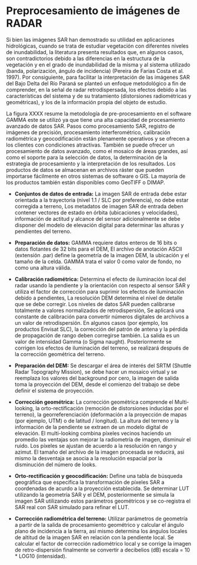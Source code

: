 # Preprocesamiento de imágenes de RADAR
Si bien las imágenes SAR han demostrado su utilidad en aplicaciones hidrológicas, cuando se trata de estudiar vegetación con diferentes niveles de inundabilidad, la literatura presenta resultados que, en algunos casos, son contradictorios debido a las diferencias en la estructura de la vegetación y en el grado de inundabilidad de la misma y al sistema utilizado (banda, polarización, ángulo de incidencia) (Pereira de Farias Costa et al. 1997). Por consiguiente, para facilitar la interpretación de las imágenes SAR del Bajo Delta del Río Paraná se planteó un enfoque metodológico a fin de comprender, en la señal de radar retrodispersada, los efectos debido a las características del sistema y de su tratamiento (distorsiones radiométricas y geométricas), y los de la información propia del objeto de estudio.

La figura XXXX resume la metodología de pre-procesamiento en el software GAMMA  este se utilizó ya que tiene una alta capacidad de procesamiento avanzado de datos SAR. Pasos como procesamiento SAR, registro de imágenes de precisión, procesamiento interferométrico, calibración radiométrica y geocodificación están plenamente operativos y se ofrecen a los clientes con condiciones atractivas. También se puede ofrecer un procesamiento de datos avanzado, como el mosaico de áreas grandes, así como el soporte para la selección de datos, la determinación de la estrategia de procesamiento y la interpretación de los resultados. Los productos de datos se almacenan en archivos ráster que pueden importarse fácilmente en otros sistemas de software o GIS. La mayoría de los productos también están disponibles como GeoTIFF o DIMAP.

* **Conjuntos de datos de entrada:** 
La imagen SAR de entrada debe estar orientada a la trayectoria (nivel 1.1 / SLC por preferencia), no debe estar corregida a terreno,  Los metadatos de imagen SAR de entrada deben contener vectores de estado en órbita (ubicaciones y velocidades), información de actitud y alcance del sensor adicionalmente se debe disponer del modelo de elevación digital para determinar las alturas y pendientes del terreno.

* **Preparación de datos:**
GAMMA requiere datos enteros de 16 bits o  datos flotantes de 32 bits para el DEM, El archivo de anotación ASCII (extensión .par) define la geometría de la imagen DEM, la ubicación y el tamaño de la celda.  GAMMA trata el valor 0 como valor de fondo, no como una altura válida.

* **Calibración radiométrica:**
Determina el efecto de iluminación local  del radar usando la pendiente y la orientación con respecto al sensor SAR y utiliza el factor de corrección para suprimir los efectos de iluminación debido a pendientes, La resolución DEM determina el nivel de detalle que se debe corregir.
Los niveles de datos SAR pueden calibrarse totalmente a valores normalizados de retrodispersión, Se aplicará una constante de calibración para convertir números digitales de archivos a un valor de retrodispersión. En algunos casos (por ejemplo, los productos Envisat SLC), la corrección del patrón de antena y la pérdida de propagación de rango deben corregirse también. La salida es un valor de intensidad Gamma (o Sigma naught). Posteriormente se corrigen los efectos de iluminación del terreno, se realizará después de la corrección geométrica del terreno.

* **Preparación del DEM:**
Se descargar el área de interés del SRTM (Shuttle Radar Topography Mission), se debe hacer un mosaico virtual y se reemplaza los valores del background por cero, la imagen de salida toma la proyección del DEM, desde el comienzo del trabajo se debe definir el sistema de proyección.

* **Corrección geométrica:**
La corrección geométrica comprende el Multi-looking, la orto-rectificación (remoción de distorsiones inducidas por el terreno), la georreferenciación (deformación a la proyección de mapas (por ejemplo, UTM) o de latitud / longitud). La altura del terreno y la información de la pendiente se extraen de un modelo digital de elevación.
El multi-looking combina píxeles vecinos haciendo un promedio las ventajas son mejorar la radiometría de imagen, disminuir el ruido. Los píxeles se ajustan de acuerdo a la resolución en rango y azimut. El tamaño del archivo de la imagen procesada se reducirá, asi mismo la desventaja se asocia a la resolución espacial por la disminución del número de looks.

* **Orto-rectificación y geocodificación:**
Define una tabla de búsqueda geográfica que especifica la transformación de píxeles SAR a coordenadas de acurdo a la proyección establecida. Se determinar LUT utilizando la geometría SAR y el DEM, posteriormente se simula la imagen SAR utilizando estos parámetros geométricos y se co-registra el SAR real con SAR simulado para refinar el LUT.

* **Corrección radiométrica del terreno:**
Utilizar parámetros de geometría a partir de la salida de procesamiento geométrico y calcular el ángulo plano de incidencia a la tierra, así mismo determina los ángulos locales de altitud de la imagen SAR en relación con la pendiente local. Se calcular el factor de corrección radiométrico local y se corrige la imagen de retro-dispersión finalmente se convertir a decibelios (dB) escala = 10 * LOG10 (intensidad).
